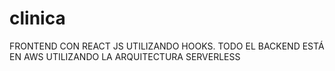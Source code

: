 # clinica
FRONTEND CON REACT JS UTILIZANDO HOOKS. TODO EL BACKEND ESTÁ EN AWS UTILIZANDO LA ARQUITECTURA SERVERLESS
